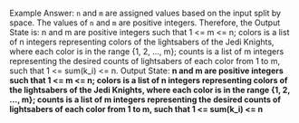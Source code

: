 Example Answer:
`n` and `m` are assigned values based on the input split by space. The values of `n` and `m` are positive integers. Therefore, the Output State is: n and m are positive integers such that 1 <= m <= n; colors is a list of n integers representing colors of the lightsabers of the Jedi Knights, where each color is in the range {1, 2, ..., m}; counts is a list of m integers representing the desired counts of lightsabers of each color from 1 to m, such that 1 <= sum(k_i) <= n.
Output State: **n and m are positive integers such that 1 <= m <= n; colors is a list of n integers representing colors of the lightsabers of the Jedi Knights, where each color is in the range {1, 2, ..., m}; counts is a list of m integers representing the desired counts of lightsabers of each color from 1 to m, such that 1 <= sum(k_i) <= n**